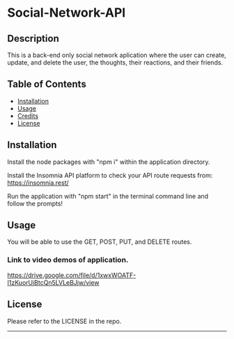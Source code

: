# Social-Network-API

## Description

This is a back-end only social network aplication where the user can create, update, and delete the user, the thoughts, their reactions, and their friends. 

## Table of Contents

- [Installation](#installation)
- [Usage](#usage)
- [Credits](#credits)
- [License](#license)

## Installation

Install the node packages with "npm i" within the application directory.  

Install the Insomnia API platform to check your API route requests from: https://insomnia.rest/

Run the application with "npm start" in the terminal command line and follow the prompts!  

## Usage

You will be able to use the GET, POST, PUT, and DELETE routes.

### Link to video demos of application.
 
https://drive.google.com/file/d/1xwxWOATF-I1zKuorUjBtcQn5LVLeBJjw/view

## License

Please refer to the LICENSE in the repo.

---